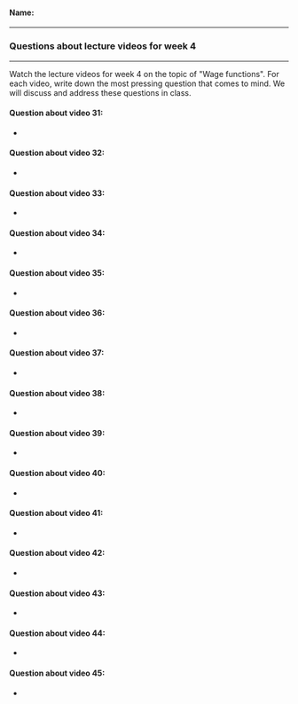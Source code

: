#### Name:

---

### Questions about lecture videos for week 4

---

Watch the lecture videos for week 4 on the topic of "Wage functions". For each video, write down the most pressing question that comes to mind. We will discuss and address these questions in class.

#### Question about video 31:

+ 

#### Question about video 32:

+ 

#### Question about video 33:

+

#### Question about video 34:

+ 

#### Question about video 35:

+ 

#### Question about video 36:

+ 

#### Question about video 37:

+ 

#### Question about video 38:

+ 

#### Question about video 39:

+ 

#### Question about video 40:

+ 

#### Question about video 41:

+ 

#### Question about video 42:

+ 

#### Question about video 43:

+ 

#### Question about video 44:

+ 

#### Question about video 45:

+ 

